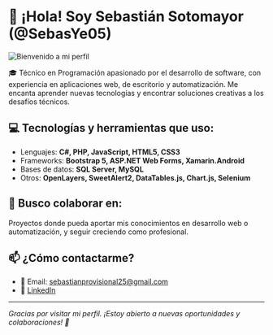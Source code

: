 # 👋 ¡Hola! Soy Sebastián Sotomayor (@SebasYe05)

![Bienvenido a mi perfil](https://media.giphy.com/media/v1.Y2lkPTc5MGI3NjExdnk4ZDdzOXFlNDYxMndtMGl1Zjl2dm0xYzdqeTdqYXJreDR0NGhnYSZlcD12MV9naWZzX3NlYXJjaCZjdD1n/kspVl6FzbdblOMKRmM/giphy.gif)

🎓 Técnico en Programación apasionado por el desarrollo de software, con experiencia en aplicaciones web, de escritorio y automatización. Me encanta aprender nuevas tecnologías y encontrar soluciones creativas a los desafíos técnicos.

## 💻 Tecnologías y herramientas que uso:
- Lenguajes: **C#, PHP, JavaScript, HTML5, CSS3**
- Frameworks: **Bootstrap 5, ASP.NET Web Forms, Xamarin.Android**
- Bases de datos: **SQL Server, MySQL**
- Otros: **OpenLayers, SweetAlert2, DataTables.js, Chart.js, Selenium**

## 🤝 Busco colaborar en:
Proyectos donde pueda aportar mis conocimientos en desarrollo web o automatización, y seguir creciendo como profesional.

## 📫 ¿Cómo contactarme?
- 📧 Email: sebastianprovisional25@gmail.com
- 💼 [LinkedIn](https://www.linkedin.com/in/sebassye) 

---

*Gracias por visitar mi perfil. ¡Estoy abierto a nuevas oportunidades y colaboraciones! 🚀*
